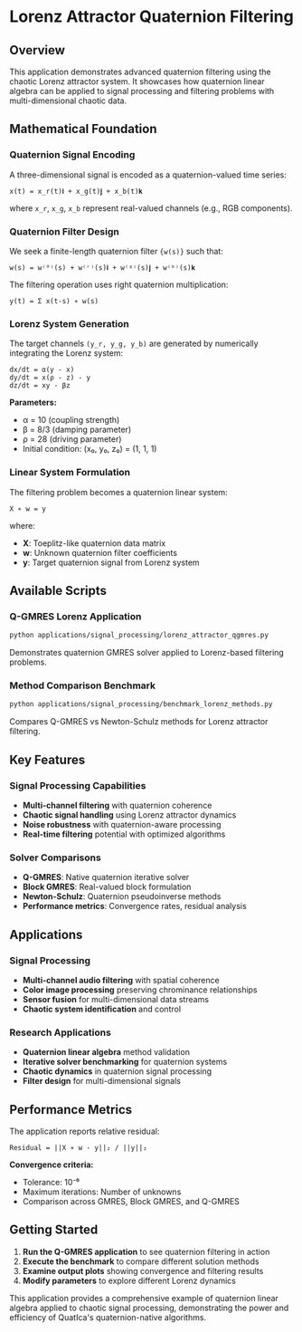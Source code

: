 # Lorenz Attractor Quaternion Filtering

## Overview

This application demonstrates advanced quaternion filtering using the chaotic Lorenz attractor system. It showcases how quaternion linear algebra can be applied to signal processing and filtering problems with multi-dimensional chaotic data.

## Mathematical Foundation

### Quaternion Signal Encoding

A three-dimensional signal is encoded as a quaternion-valued time series:
```
x(t) = x_r(t)𝐢 + x_g(t)𝐣 + x_b(t)𝐤
```
where `x_r`, `x_g`, `x_b` represent real-valued channels (e.g., RGB components).

### Quaternion Filter Design

We seek a finite-length quaternion filter `{w(s)}` such that:
```
w(s) = w⁽⁰⁾(s) + w⁽ʳ⁾(s)𝐢 + w⁽ᵍ⁾(s)𝐣 + w⁽ᵇ⁾(s)𝐤
```

The filtering operation uses right quaternion multiplication:
```
y(t) = Σ x(t-s) ∗ w(s)
```

### Lorenz System Generation

The target channels `(y_r, y_g, y_b)` are generated by numerically integrating the Lorenz system:
```
dx/dt = α(y - x)
dy/dt = x(ρ - z) - y
dz/dt = xy - βz
```

**Parameters:**
- α = 10 (coupling strength)
- β = 8/3 (damping parameter)
- ρ = 28 (driving parameter)
- Initial condition: (x₀, y₀, z₀) = (1, 1, 1)

### Linear System Formulation

The filtering problem becomes a quaternion linear system:
```
X ∗ w = y
```
where:
- **X**: Toeplitz-like quaternion data matrix
- **w**: Unknown quaternion filter coefficients
- **y**: Target quaternion signal from Lorenz system

## Available Scripts

### Q-GMRES Lorenz Application
```bash
python applications/signal_processing/lorenz_attractor_qgmres.py
```
Demonstrates quaternion GMRES solver applied to Lorenz-based filtering problems.

### Method Comparison Benchmark
```bash
python applications/signal_processing/benchmark_lorenz_methods.py
```
Compares Q-GMRES vs Newton-Schulz methods for Lorenz attractor filtering.

## Key Features

### Signal Processing Capabilities
- **Multi-channel filtering** with quaternion coherence
- **Chaotic signal handling** using Lorenz attractor dynamics
- **Noise robustness** with quaternion-aware processing
- **Real-time filtering** potential with optimized algorithms

### Solver Comparisons
- **Q-GMRES**: Native quaternion iterative solver
- **Block GMRES**: Real-valued block formulation
- **Newton-Schulz**: Quaternion pseudoinverse methods
- **Performance metrics**: Convergence rates, residual analysis

## Applications

### Signal Processing
- **Multi-channel audio filtering** with spatial coherence
- **Color image processing** preserving chrominance relationships
- **Sensor fusion** for multi-dimensional data streams
- **Chaotic system identification** and control

### Research Applications
- **Quaternion linear algebra** method validation
- **Iterative solver benchmarking** for quaternion systems
- **Chaotic dynamics** in quaternion signal processing
- **Filter design** for multi-dimensional signals

## Performance Metrics

The application reports relative residual:
```
Residual = ||X ∗ w - y||₂ / ||y||₂
```

**Convergence criteria:**
- Tolerance: 10⁻⁶
- Maximum iterations: Number of unknowns
- Comparison across GMRES, Block GMRES, and Q-GMRES

## Getting Started

1. **Run the Q-GMRES application** to see quaternion filtering in action
2. **Execute the benchmark** to compare different solution methods
3. **Examine output plots** showing convergence and filtering results
4. **Modify parameters** to explore different Lorenz dynamics

This application provides a comprehensive example of quaternion linear algebra applied to chaotic signal processing, demonstrating the power and efficiency of QuatIca's quaternion-native algorithms.
